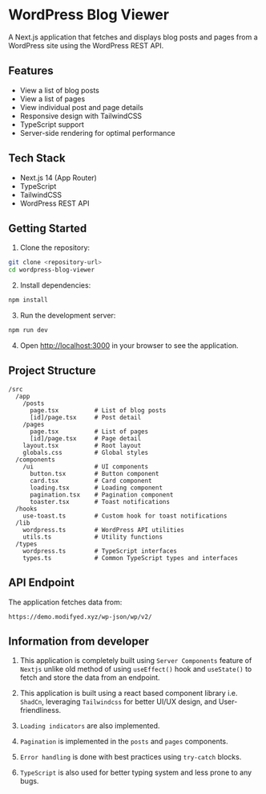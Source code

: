 # WordPress Blog Viewer

A Next.js application that fetches and displays blog posts and pages from a WordPress site using the WordPress REST API.

## Features

- View a list of blog posts
- View a list of pages
- View individual post and page details
- Responsive design with TailwindCSS
- TypeScript support
- Server-side rendering for optimal performance

## Tech Stack

- Next.js 14 (App Router)
- TypeScript
- TailwindCSS
- WordPress REST API

## Getting Started

1. Clone the repository:

```bash
git clone <repository-url>
cd wordpress-blog-viewer
```

2. Install dependencies:

```bash
npm install
```

3. Run the development server:

```bash
npm run dev
```

4. Open [http://localhost:3000](http://localhost:3000) in your browser to see the application.

## Project Structure

```
/src
  /app
    /posts
      page.tsx          # List of blog posts
      [id]/page.tsx     # Post detail
    /pages
      page.tsx          # List of pages
      [id]/page.tsx     # Page detail
    layout.tsx          # Root layout
    globals.css         # Global styles
  /components
    /ui                 # UI components
      button.tsx        # Button component
      card.tsx          # Card component
      loading.tsx       # Loading component
      pagination.tsx    # Pagination component
      toaster.tsx       # Toast notifications
  /hooks
    use-toast.ts        # Custom hook for toast notifications
  /lib
    wordpress.ts        # WordPress API utilities
    utils.ts            # Utility functions
  /types
    wordpress.ts        # TypeScript interfaces
    types.ts            # Common TypeScript types and interfaces
```

## API Endpoint

The application fetches data from:

```
https://demo.modifyed.xyz/wp-json/wp/v2/
```

## Information from developer

1. This application is completely built using `Server Components` feature of `Nextjs` unlike old method of using `useEffect()` hook and `useState()` to fetch and store the data from an endpoint.

2. This application is built using a react based component library i.e. `ShadCn`, leveraging `Tailwindcss` for better UI/UX design, and User-friendliness.

3. `Loading indicators` are also implemented.

4. `Pagination` is implemented in the `posts` and `pages` components.

5. `Error handling` is done with best practices using `try-catch` blocks.

6. `TypeScript` is also used for better typing system and less prone to any bugs.
